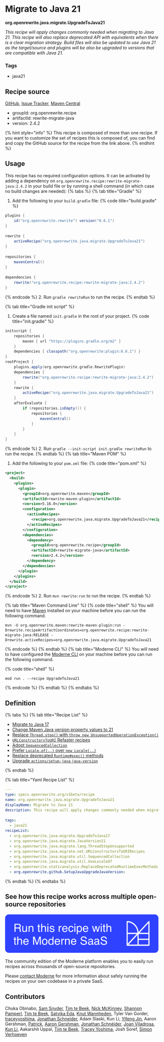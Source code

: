 # Migrate to Java 21

**org.openrewrite.java.migrate.UpgradeToJava21**

_This recipe will apply changes commonly needed when migrating to Java 21. This recipe will also replace deprecated API with equivalents when there is a clear migration strategy. Build files will also be updated to use Java 21 as the target/source and plugins will be also be upgraded to versions that are compatible with Java 21._

### Tags

* java21

## Recipe source

[GitHub](https://github.com/openrewrite/rewrite-migrate-java/blob/main/src/main/resources/META-INF/rewrite/java-version-21.yml), [Issue Tracker](https://github.com/openrewrite/rewrite-migrate-java/issues), [Maven Central](https://central.sonatype.com/artifact/org.openrewrite.recipe/rewrite-migrate-java/2.4.2/jar)

* groupId: org.openrewrite.recipe
* artifactId: rewrite-migrate-java
* version: 2.4.2

{% hint style="info" %}
This recipe is composed of more than one recipe. If you want to customize the set of recipes this is composed of, you can find and copy the GitHub source for the recipe from the link above.
{% endhint %}

## Usage

This recipe has no required configuration options. It can be activated by adding a dependency on `org.openrewrite.recipe:rewrite-migrate-java:2.4.2` in your build file or by running a shell command (in which case no build changes are needed): 
{% tabs %}
{% tab title="Gradle" %}
1. Add the following to your `build.gradle` file:
{% code title="build.gradle" %}
```groovy
plugins {
    id("org.openrewrite.rewrite") version("6.6.1")
}

rewrite {
    activeRecipe("org.openrewrite.java.migrate.UpgradeToJava21")
}

repositories {
    mavenCentral()
}

dependencies {
    rewrite("org.openrewrite.recipe:rewrite-migrate-java:2.4.2")
}
```
{% endcode %}
2. Run `gradle rewriteRun` to run the recipe.
{% endtab %}

{% tab title="Gradle init script" %}
1. Create a file named `init.gradle` in the root of your project.
{% code title="init.gradle" %}
```groovy
initscript {
    repositories {
        maven { url "https://plugins.gradle.org/m2" }
    }
    dependencies { classpath("org.openrewrite:plugin:6.6.1") }
}
rootProject {
    plugins.apply(org.openrewrite.gradle.RewritePlugin)
    dependencies {
        rewrite("org.openrewrite.recipe:rewrite-migrate-java:2.4.2")
    }
    rewrite {
        activeRecipe("org.openrewrite.java.migrate.UpgradeToJava21")
    }
    afterEvaluate {
        if (repositories.isEmpty()) {
            repositories {
                mavenCentral()
            }
        }
    }
}
```
{% endcode %}
2. Run `gradle --init-script init.gradle rewriteRun` to run the recipe.
{% endtab %}
{% tab title="Maven POM" %}
1. Add the following to your `pom.xml` file:
{% code title="pom.xml" %}
```xml
<project>
  <build>
    <plugins>
      <plugin>
        <groupId>org.openrewrite.maven</groupId>
        <artifactId>rewrite-maven-plugin</artifactId>
        <version>5.16.0</version>
        <configuration>
          <activeRecipes>
            <recipe>org.openrewrite.java.migrate.UpgradeToJava21</recipe>
          </activeRecipes>
        </configuration>
        <dependencies>
          <dependency>
            <groupId>org.openrewrite.recipe</groupId>
            <artifactId>rewrite-migrate-java</artifactId>
            <version>2.4.2</version>
          </dependency>
        </dependencies>
      </plugin>
    </plugins>
  </build>
</project>
```
{% endcode %}
2. Run `mvn rewrite:run` to run the recipe.
{% endtab %}

{% tab title="Maven Command Line" %}
{% code title="shell" %}
You will need to have [Maven](https://maven.apache.org/download.cgi) installed on your machine before you can run the following command.

```shell
mvn -U org.openrewrite.maven:rewrite-maven-plugin:run -Drewrite.recipeArtifactCoordinates=org.openrewrite.recipe:rewrite-migrate-java:RELEASE -Drewrite.activeRecipes=org.openrewrite.java.migrate.UpgradeToJava21
```
{% endcode %}
{% endtab %}
{% tab title="Moderne CLI" %}
You will need to have configured the [Moderne CLI](https://docs.moderne.io/moderne-cli/cli-intro) on your machine before you can run the following command.

{% code title="shell" %}
```shell
mod run . --recipe UpgradeToJava21
```
{% endcode %}
{% endtab %}
{% endtabs %}

## Definition

{% tabs %}
{% tab title="Recipe List" %}
* [Migrate to Java 17](../../java/migrate/upgradetojava17.md)
* [Change Maven Java version property values to 21](../../java/migrate/javaversion21.md)
* [Replace `Thread.stop()` with `throw new UnsupportedOperationException()`](../../java/migrate/lang/threadstopunsupported.md)
* [`URLConstructorsToURI` Refaster recipes](../../java/migrate/net/urlconstructorstourirecipes.md)
* [Adopt `SequencedCollection`](../../java/migrate/util/sequencedcollection.md)
* [Prefer `Locale.of(..)` over `new Locale(..)`](../../java/migrate/util/uselocaleof.md)
* [Replace deprecated `Runtime#exec()` methods](../../staticanalysis/replacedeprecatedruntimeexecmethods.md)
* [Upgrade `actions/setup-java` `java-version`](../../github/setupjavaupgradejavaversion.md)

{% endtab %}

{% tab title="Yaml Recipe List" %}
```yaml
---
type: specs.openrewrite.org/v1beta/recipe
name: org.openrewrite.java.migrate.UpgradeToJava21
displayName: Migrate to Java 21
description: This recipe will apply changes commonly needed when migrating to Java 21. This recipe will also replace deprecated API with equivalents when there is a clear migration strategy. Build files will also be updated to use Java 21 as the target/source and plugins will be also be upgraded to versions that are compatible with Java 21.

tags:
  - java21
recipeList:
  - org.openrewrite.java.migrate.UpgradeToJava17
  - org.openrewrite.java.migrate.JavaVersion21
  - org.openrewrite.java.migrate.lang.ThreadStopUnsupported
  - org.openrewrite.java.migrate.net.URLConstructorsToURIRecipes
  - org.openrewrite.java.migrate.util.SequencedCollection
  - org.openrewrite.java.migrate.util.UseLocaleOf
  - org.openrewrite.staticanalysis.ReplaceDeprecatedRuntimeExecMethods
  - org.openrewrite.github.SetupJavaUpgradeJavaVersion:

```
{% endtab %}
{% endtabs %}

## See how this recipe works across multiple open-source repositories

[![Moderne Link Image](/.gitbook/assets/ModerneRecipeButton.png)](https://app.moderne.io/recipes/org.openrewrite.java.migrate.UpgradeToJava21)

The community edition of the Moderne platform enables you to easily run recipes across thousands of open-source repositories.

Please [contact Moderne](https://moderne.io/product) for more information about safely running the recipes on your own codebase in a private SaaS.

## Contributors
Chuka Obinabo, [Sam Snyder](mailto:sam@moderne.io), [Tim te Beek](mailto:tim@moderne.io), [Nick McKinney](mailto:mckinneynicholas@gmail.com), [Shannon Pamperl](mailto:shanman190@gmail.com), [Tim te Beek](mailto:tim.te.beek@jdriven.com), [Satvika Eda](mailto:satvika164.reddy@gmail.com), [Knut Wannheden](mailto:knut@moderne.io), Tyler Van Gorder, [traceyyoshima](mailto:tracey.yoshima@gmail.com), [Jonathan Schneider](mailto:jkschneider@gmail.com), Adam Slaski, Kun Li, [Yifeng Jin](mailto:yifeng.jyf@alibaba-inc.com), Aaron Gershman, [Patrick](mailto:patway99@gmail.com), [Aaron Gershman](mailto:aegershman@gmail.com), [Jonathan Schnéider](mailto:jkschneider@gmail.com), [Joan Viladrosa](mailto:joan@moderne.io), [Kun Li](mailto:kun@moderne.io), Aakarshit Uppal, [Tim te Beek](mailto:timtebeek@gmail.com), [Tracey Yoshima](mailto:tracey.yoshima@gmail.com), Josh Soref, [Simon Verhoeven](mailto:verhoeven.simon@gmail.com)
